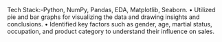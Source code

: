 Tech Stack:-Python, NumPy, Pandas, EDA, Matplotlib, Seaborn.
•	Utilized pie and bar graphs for visualizing the data and drawing insights and conclusions.
•	Identified key factors such as gender, age, martial status, occupation, and product category to understand their influence on sales.
